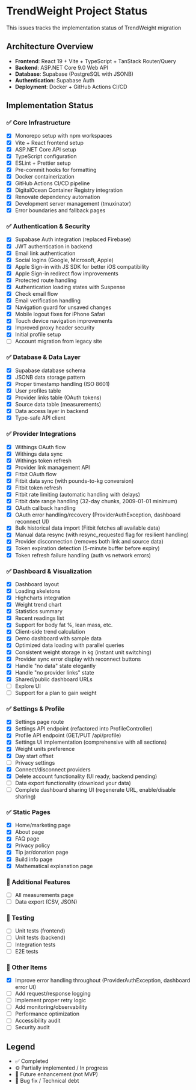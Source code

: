 # TrendWeight Project Status

This issues tracks the implementation status of TrendWeight migration

## Architecture Overview

- **Frontend**: React 19 + Vite + TypeScript + TanStack Router/Query
- **Backend**: ASP.NET Core 9.0 Web API
- **Database**: Supabase (PostgreSQL with JSONB)
- **Authentication**: Supabase Auth
- **Deployment**: Docker + GitHub Actions CI/CD

## Implementation Status

### ✅ Core Infrastructure

- [x] Monorepo setup with npm workspaces
- [x] Vite + React frontend setup
- [x] ASP.NET Core API setup
- [x] TypeScript configuration
- [x] ESLint + Prettier setup
- [x] Pre-commit hooks for formatting
- [x] Docker containerization
- [x] GitHub Actions CI/CD pipeline
- [x] DigitalOcean Container Registry integration
- [x] Renovate dependency automation
- [x] Development server management (tmuxinator)
- [x] Error boundaries and fallback pages

### ✅ Authentication & Security

- [x] Supabase Auth integration (replaced Firebase)
- [x] JWT authentication in backend
- [x] Email link authentication
- [x] Social logins (Google, Microsoft, Apple)
- [x] Apple Sign-in with JS SDK for better iOS compatibility
- [x] Apple Sign-in redirect flow improvements
- [x] Protected route handling
- [x] Authentication loading states with Suspense
- [x] Check email flow
- [x] Email verification handling
- [x] Navigation guard for unsaved changes
- [x] Mobile logout fixes for iPhone Safari
- [x] Touch device navigation improvements
- [x] Improved proxy header security
- [x] Initial profile setup
- [ ] Account migration from legacy site

### ✅ Database & Data Layer

- [x] Supabase database schema
- [x] JSONB data storage pattern
- [x] Proper timestamp handling (ISO 8601)
- [x] User profiles table
- [x] Provider links table (OAuth tokens)
- [x] Source data table (measurements)
- [x] Data access layer in backend
- [x] Type-safe API client

### ✅ Provider Integrations

- [x] Withings OAuth flow
- [x] Withings data sync
- [x] Withings token refresh
- [x] Provider link management API
- [x] Fitbit OAuth flow
- [x] Fitbit data sync (with pounds-to-kg conversion)
- [x] Fitbit token refresh
- [x] Fitbit rate limiting (automatic handling with delays)
- [x] Fitbit date range handling (32-day chunks, 2009-01-01 minimum)
- [x] OAuth callback handling
- [x] OAuth error handling/recovery (ProviderAuthException, dashboard reconnect UI)
- [x] Bulk historical data import (Fitbit fetches all available data)
- [x] Manual data resync (with resync_requested flag for resilient handling)
- [x] Provider disconnection (removes both link and source data)
- [x] Token expiration detection (5-minute buffer before expiry)
- [x] Token refresh failure handling (auth vs network errors)

### ✅ Dashboard & Visualization

- [x] Dashboard layout
- [x] Loading skeletons
- [x] Highcharts integration
- [x] Weight trend chart
- [x] Statistics summary
- [x] Recent readings list
- [x] Support for body fat %, lean mass, etc.
- [x] Client-side trend calculation
- [x] Demo dashboard with sample data
- [x] Optimized data loading with parallel queries
- [x] Consistent weight storage in kg (instant unit switching)
- [x] Provider sync error display with reconnect buttons
- [x] Handle "no data" state elegantly
- [x] Handle "no provider links" state
- [x] Shared/public dashboard URLs
- [ ] Explore UI
- [ ] Support for a plan to gain weight

### ✅ Settings & Profile

- [x] Settings page route
- [x] Settings API endpoint (refactored into ProfileController)
- [x] Profile API endpoint (GET/PUT /api/profile)
- [x] Settings UI implementation (comprehensive with all sections)
- [x] Weight units preference
- [x] Day start offset
- [ ] Privacy settings
- [x] Connect/disconnect providers
- [x] Delete account functionality (UI ready, backend pending)
- [ ] Data export functionality (download your data)
- [ ] Complete dashboard sharing UI (regenerate URL, enable/disable sharing)

### ✅ Static Pages

- [x] Home/marketing page
- [x] About page
- [x] FAQ page
- [x] Privacy policy
- [x] Tip jar/donation page
- [x] Build info page
- [x] Mathematical explanation page

### 🚀 Additional Features

- [ ] All measurements page
- [ ] Data export (CSV, JSON)

### 🔧 Testing

- [ ] Unit tests (frontend)
- [ ] Unit tests (backend)
- [ ] Integration tests
- [ ] E2E tests

### 🐛 Other Items

- [x] Improve error handling throughout (ProviderAuthException, dashboard error UI)
- [ ] Add request/response logging
- [ ] Implement proper retry logic
- [ ] Add monitoring/observability
- [ ] Performance optimization
- [ ] Accessibility audit
- [ ] Security audit

## Legend

- ✅ Completed
- ⚙️ Partially implemented / In progress
- 🚀 Future enhancement (not MVP)
- 🐛 Bug fix / Technical debt
